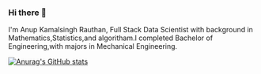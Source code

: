 ### Hi there 👋

I'm Anup Kamalsingh Rauthan, Full Stack Data Scientist with background in Mathematics,Statistics,and algoritham.I completed Bachelor of Engineering,with majors in Mechanical Engineering.

[![Anurag's GitHub stats](https://github-readme-stats.vercel.app/api?username=rauthananup)](https://github.com/anuraghazra/github-readme-stats)
